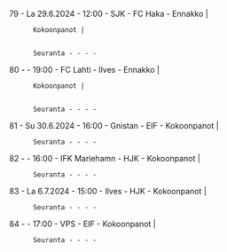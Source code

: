 79 - La 29.6.2024 - 12:00 - SJK - FC Haka - Ennakko |
        
        
          Kokoonpanot |
        
        
          Seuranta - - - -
80 -  - 19:00 - FC Lahti - Ilves - Ennakko |
        
        
          Kokoonpanot |
        
        
          Seuranta - - - -
81 - Su 30.6.2024 - 16:00 - Gnistan - EIF - Kokoonpanot |
        
        
          Seuranta - - - -
82 -  - 16:00 - IFK Mariehamn - HJK - Kokoonpanot |
        
        
          Seuranta - - - -
83 - La 6.7.2024 - 15:00 - Ilves - HJK - Kokoonpanot |
        
        
          Seuranta - - - -
84 -  - 17:00 - VPS - EIF - Kokoonpanot |
        
        
          Seuranta - - - -
